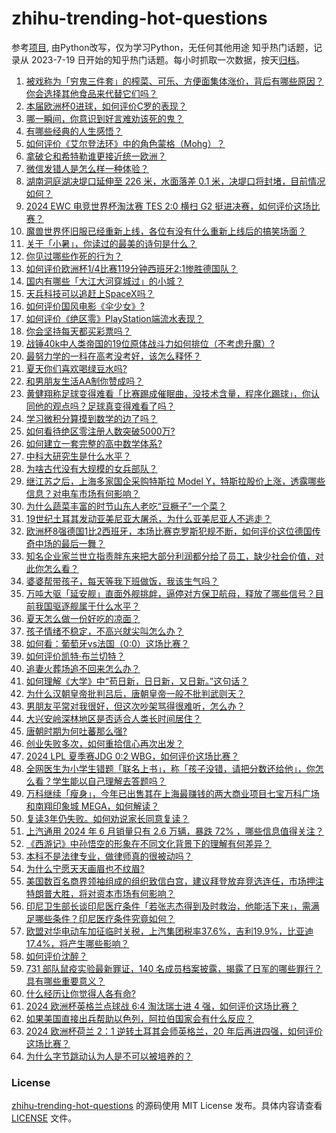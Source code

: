 # zhihu-trending-hot-questions
参考[项目](https://github.com/justjavac/zhihu-trending-hot-questions), 由Python改写，仅为学习Python，无任何其他用途
知乎热门话题，记录从 2023-7-19
日开始的知乎热门话题。每小时抓取一次数据，按天[归档](./data)。
<!-- BEGIN -->
<!-- 最后更新时间 2024-07-07 02:37:45.440035 -->
1. [被戏称为「穷鬼三件套」的榨菜、可乐、方便面集体涨价，背后有哪些原因？你会选择其他食品来代替它们吗？](https://www.zhihu.com/question/660897910)
1. [本届欧洲杯0进球，如何评价C罗的表现？](https://www.zhihu.com/question/660866244)
1. [哪一瞬间，你意识到好言难劝该死的鬼？](https://www.zhihu.com/question/652415549)
1. [有哪些经典的人生感悟？](https://www.zhihu.com/question/655592171)
1. [如何评价《艾尔登法环》中的角色蒙格（Mohg）？](https://www.zhihu.com/question/659803977)
1. [拿破仑和希特勒谁更接近统一欧洲？](https://www.zhihu.com/question/315082705)
1. [微信发错人是怎么样一种体验？](https://www.zhihu.com/question/32087879)
1. [湖南洞庭湖决堤口延伸至 226 米，水面落差 0.1 米，决堤口将封堵，目前情况如何？](https://www.zhihu.com/question/660838142)
1. [2024 EWC 电竞世界杯淘汰赛 TES 2:0 横扫 G2 挺进决赛，如何评价这场比赛？](https://www.zhihu.com/question/660932423)
1. [魔兽世界怀旧服已经重新上线，各位有没有什么重新上线后的搞笑场面？](https://www.zhihu.com/question/660340763)
1. [关于「小暑」，你读过的最美的诗句是什么？](https://www.zhihu.com/question/660518825)
1. [你见过哪些作死的行为？](https://www.zhihu.com/question/626496909)
1. [如何评价欧洲杯1/4比赛119分钟西班牙2:1惨胜德国队？](https://www.zhihu.com/question/660852496)
1. [国内有哪些「大江大河穿城过」的小城？](https://www.zhihu.com/question/660620451)
1. [天兵科技可以追赶上SpaceX吗？](https://www.zhihu.com/question/660609368)
1. [如何评价国风电影《伞少女》?](https://www.zhihu.com/question/660750034)
1. [如何评价《绝区零》PlayStation端流水表现？](https://www.zhihu.com/question/660796764)
1. [你会坚持每天都买彩票吗？](https://www.zhihu.com/question/399153077)
1. [战锤40k中人类帝国的19位原体战斗力如何排位（不考虑升魔）?](https://www.zhihu.com/question/610445277)
1. [最努力学的一科在高考没考好，该怎么释怀？](https://www.zhihu.com/question/660837398)
1. [夏天你们喜欢喝绿豆水吗?](https://www.zhihu.com/question/659592687)
1. [和男朋友生活AA制你赞成吗？](https://www.zhihu.com/question/660701532)
1. [黄健翔称足球变得难看「比赛踢成催眠曲，没技术含量，程序化踢球」，你认同他的观点吗？足球真变得难看了吗？](https://www.zhihu.com/question/660894648)
1. [学习微积分算摸到数学的边了吗？](https://www.zhihu.com/question/660106766)
1. [如何看待绝区零注册人数突破5000万?](https://www.zhihu.com/question/660908290)
1. [如何建立一套完整的高中数学体系?](https://www.zhihu.com/question/660660071)
1. [中科大研究生是什么水平？](https://www.zhihu.com/question/323222088)
1. [为啥古代没有大规模的女兵部队？](https://www.zhihu.com/question/660759305)
1. [继江苏之后，上海多家国企采购特斯拉 Model Y，特斯拉股价上涨，透露哪些信息？对电车市场有何影响？](https://www.zhihu.com/question/660876951)
1. [为什么蔬菜丰富的时节山东人老吃“豆橛子”一个菜？](https://www.zhihu.com/question/660661599)
1. [19世纪土耳其发动亚美尼亚大屠杀，为什么亚美尼亚人不逃走？](https://www.zhihu.com/question/424543184)
1. [欧洲杯8强德国1比2西班牙，本场比赛克罗斯犯规不断，如何评价这位德国传奇中场的最后一舞？](https://www.zhihu.com/question/660852715)
1. [知名企业家兰世立指责胖东来把大部分利润都分给了员工，缺少社会价值，对此你怎么看？](https://www.zhihu.com/question/660921714)
1. [婆婆帮带孩子，每天等我下班做饭，我该生气吗？](https://www.zhihu.com/question/660792147)
1. [万吨大驱「延安舰」直面外舰挑衅，逼停对方保卫航母，释放了哪些信号？目前我国驱逐舰属于什么水平？](https://www.zhihu.com/question/660895313)
1. [夏天怎么做一份好吃的凉面？](https://www.zhihu.com/question/31020841)
1. [孩子情绪不稳定，不高兴就尖叫怎么办？](https://www.zhihu.com/question/659307397)
1. [如何看：葡萄牙vs法国（0:0）这场比赛？](https://www.zhihu.com/question/660861044)
1. [如何评价凯特·布兰切特？](https://www.zhihu.com/question/278175476)
1. [追妻火葬场追不回来怎么办？](https://www.zhihu.com/question/650459244)
1. [如何理解《大学》中“苟日新，日日新，又日新。”这句话？](https://www.zhihu.com/question/32285889)
1. [为什么汉朝皇帝批判吕后，唐朝皇帝一般不批判武则天？](https://www.zhihu.com/question/655269301)
1. [男朋友平常对我很好，但这次吵架骂得很难听，怎么办？](https://www.zhihu.com/question/660652817)
1. [大兴安岭深林地区是否适合人类长时间居住？](https://www.zhihu.com/question/357661555)
1. [唐朝时期为何吐蕃那么强?](https://www.zhihu.com/question/37559767)
1. [创业失败多次，如何重拾信心再次出发？](https://www.zhihu.com/question/660110166)
1. [2024 LPL 夏季赛JDG 0:2 WBG，如何评价这场比赛？](https://www.zhihu.com/question/660908750)
1. [全网医生为小学生错题「联名上书」，称「孩子没错，请把分数还给他」，你怎么看？学生能以自己理解去答题吗？](https://www.zhihu.com/question/660910227)
1. [万科继续「瘦身」，今年已出售其在上海最赚钱的两大商业项目七宝万科广场和南翔印象城 MEGA，如何解读？](https://www.zhihu.com/question/660838596)
1. [复读3年仍失败。如何劝说家长同意复读？](https://www.zhihu.com/question/660705349)
1. [上汽通用 2024 年 6 月销量只有 2.6 万辆，暴跌 72% ，哪些信息值得关注？](https://www.zhihu.com/question/660816929)
1. [《西游记》中孙悟空的形象在不同文化背景下的理解有何差异？](https://www.zhihu.com/question/655901069)
1. [本科不是法律专业，做律师真的很被动吗？](https://www.zhihu.com/question/660327906)
1. [为什么宁愿天天画眉也不纹眉?](https://www.zhihu.com/question/360168698)
1. [美国数百名商界领袖组成的组织致信白宫，建议拜登放弃竞选连任，市场押注特朗普大胜，将对资本市场有何影响？](https://www.zhihu.com/question/660893472)
1. [印尼卫生部长谈印尼医疗条件「若张志杰得到及时救治，他能活下来」，需满足哪些条件？印尼医疗条件究竟如何？](https://www.zhihu.com/question/660713859)
1. [欧盟对华电动车加征临时关税，上汽集团税率37.6%，吉利19.9%，比亚迪17.4%，将产生哪些影响？](https://www.zhihu.com/question/660809940)
1. [如何评价沈醉？](https://www.zhihu.com/question/52606976)
1. [731 部队鼠疫实验最新罪证，140 名成员档案披露，揭露了日军的哪些罪行？具有哪些重要意义？](https://www.zhihu.com/question/660879188)
1. [什么经历让你觉得人各有命?](https://www.zhihu.com/question/657312747)
1. [2024 欧洲杯英格兰点球战 6:4 淘汰瑞士进 4 强，如何评价这场比赛？](https://www.zhihu.com/question/660706870)
1. [如果美国直接出兵帮助以色列，阿拉伯国家会有什么反应？](https://www.zhihu.com/question/660608101)
1. [2024 欧洲杯荷兰 2：1 逆转土耳其会师英格兰，20 年后再进四强，如何评价这场比赛？](https://www.zhihu.com/question/660706882)
1. [为什么字节跳动认为人是不可以被培养的？](https://www.zhihu.com/question/655436614)
<!-- END -->
### License
[zhihu-trending-hot-questions](https://github.com/yaogengzhu/zhihu-trending-hot-questions)
的源码使用 MIT License 发布。具体内容请查看 [LICENSE](./LICENSE) 文件。
